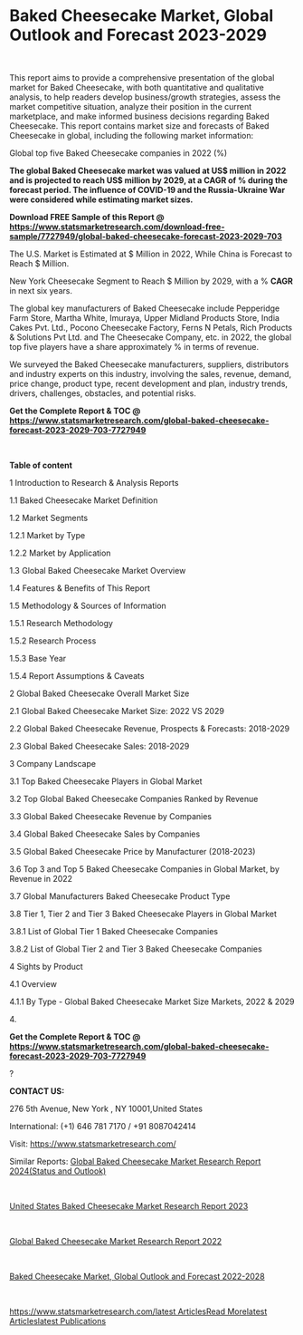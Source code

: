 <h1>Baked Cheesecake Market, Global Outlook and Forecast 2023-2029</h1><br/><p>This report aims to provide a comprehensive presentation of the global market for Baked Cheesecake, with both quantitative and qualitative analysis, to help readers develop business/growth strategies, assess the market competitive situation, analyze their position in the current marketplace, and make informed business decisions regarding Baked Cheesecake. This report contains market size and forecasts of Baked Cheesecake in global, including the following market information:</p>
 
 
 
 <p>Global top five Baked Cheesecake companies in 2022 (%)</p>
 
 
 
 <p><strong>The global Baked Cheesecake market was valued at US$ million in 2022 and is projected to reach US$ million by 2029, at a <strong>CAGR</strong> of % during the forecast period. The influence of COVID-19 and the Russia-Ukraine War were considered while estimating market sizes.</strong></p>
 
 
 
 <p><strong>Download FREE Sample of this Report @ <a href="https://www.statsmarketresearch.com/download-free-sample/7727949/global-baked-cheesecake-forecast-2023-2029-703">https://www.statsmarketresearch.com/download-free-sample/7727949/global-baked-cheesecake-forecast-2023-2029-703</a></strong></p>
 
 
 
 <p>The U.S. Market is Estimated at $ Million in 2022, While China is Forecast to Reach $ Million.</p>
 
 
 
 <p>New York Cheesecake Segment to Reach $ Million by 2029, with a % <strong>CAGR</strong> in next six years.</p>
 
 
 
 <p>The global key manufacturers of Baked Cheesecake include Pepperidge Farm Store, Martha White, Imuraya, Upper Midland Products Store, India Cakes Pvt. Ltd., Pocono Cheesecake Factory, Ferns N Petals, Rich Products & Solutions Pvt Ltd. and The Cheesecake Company, etc. in 2022, the global top five players have a share approximately % in terms of revenue.</p>
 
 
 
 <p>We surveyed the Baked Cheesecake manufacturers, suppliers, distributors and industry experts on this industry, involving the sales, revenue, demand, price change, product type, recent development and plan, industry trends, drivers, challenges, obstacles, and potential risks.</p>
 
 
 
 <div><b>Get the Complete Report & TOC @ <a href="https://www.statsmarketresearch.com/global-baked-cheesecake-forecast-2023-2029-703-7727949">https://www.statsmarketresearch.com/global-baked-cheesecake-forecast-2023-2029-703-7727949</a></b></div>
 
 
 
 <p><br />
 
 <b>Table of content</b></p>
 
 
 
 <p>1 Introduction to Research & Analysis Reports<br />
 
 1.1 Baked Cheesecake Market Definition<br />
 
 1.2 Market Segments<br />
 
 1.2.1 Market by Type<br />
 
 1.2.2 Market by Application<br />
 
 1.3 Global Baked Cheesecake Market Overview<br />
 
 1.4 Features & Benefits of This Report<br />
 
 1.5 Methodology & Sources of Information<br />
 
 1.5.1 Research Methodology<br />
 
 1.5.2 Research Process<br />
 
 1.5.3 Base Year<br />
 
 1.5.4 Report Assumptions & Caveats<br />
 
 2 Global Baked Cheesecake Overall Market Size<br />
 
 2.1 Global Baked Cheesecake Market Size: 2022 VS 2029<br />
 
 2.2 Global Baked Cheesecake Revenue, Prospects & Forecasts: 2018-2029<br />
 
 2.3 Global Baked Cheesecake Sales: 2018-2029<br />
 
 3 Company Landscape<br />
 
 3.1 Top Baked Cheesecake Players in Global Market<br />
 
 3.2 Top Global Baked Cheesecake Companies Ranked by Revenue<br />
 
 3.3 Global Baked Cheesecake Revenue by Companies<br />
 
 3.4 Global Baked Cheesecake Sales by Companies<br />
 
 3.5 Global Baked Cheesecake Price by Manufacturer (2018-2023)<br />
 
 3.6 Top 3 and Top 5 Baked Cheesecake Companies in Global Market, by Revenue in 2022<br />
 
 3.7 Global Manufacturers Baked Cheesecake Product Type<br />
 
 3.8 Tier 1, Tier 2 and Tier 3 Baked Cheesecake Players in Global Market<br />
 
 3.8.1 List of Global Tier 1 Baked Cheesecake Companies<br />
 
 3.8.2 List of Global Tier 2 and Tier 3 Baked Cheesecake Companies<br />
 
 4 Sights by Product<br />
 
 4.1 Overview<br />
 
 4.1.1 By Type - Global Baked Cheesecake Market Size Markets, 2022 & 2029<br />
 
 4.</p>
 
 
 
 <div><b>Get the Complete Report & TOC @ <a href="https://www.statsmarketresearch.com/global-baked-cheesecake-forecast-2023-2029-703-7727949">https://www.statsmarketresearch.com/global-baked-cheesecake-forecast-2023-2029-703-7727949</a></b></div>
 
 
 
 <p>? </p>
 
 
 
 <p><b>CONTACT US:</b><br />
 
 276 5th Avenue, New York , NY 10001,United States<br />
 
 International: (+1) 646 781 7170 / +91 8087042414<br />
 
 Visit: <a href="https://www.statsmarketresearch.com/">https://www.statsmarketresearch.com/</a><br />
 
 Similar Reports: <a href="https://www.statsmarketresearch.com/global-baked-cheesecake-forecast-2023-2029-703-7727949">Global Baked Cheesecake Market Research Report 2024(Status and Outlook)</a><br />
 
 <br />
 
 <a href="https://www.statsmarketresearch.com/global-baked-cheesecake-forecast-2023-2029-703-7727949">United States Baked Cheesecake Market Research Report 2023</a><br />
 
 <br />
 
 <a href="https://www.statsmarketresearch.com/global-baked-cheesecake-forecast-2023-2029-703-7727949">Global Baked Cheesecake Market Research Report 2022</a><br />
 
 <br />
 
 <a href="https://www.statsmarketresearch.com/global-baked-cheesecake-forecast-2023-2029-703-7727949">Baked Cheesecake Market, Global Outlook and Forecast 2022-2028</a><br />
 
 <br />
 
 <a href="https://gyeongbokgung.com">https://www.statsmarketresearch.com/</a><a href="https://hallyeomaritime.com">latest Articles</a><a href="https://jingwansa.com">Read More</a><a href="https://nguoiviet.jp/">latest Articles</a><a href="https://www.intelmarketresearch.com/">latest Publications</a></p>